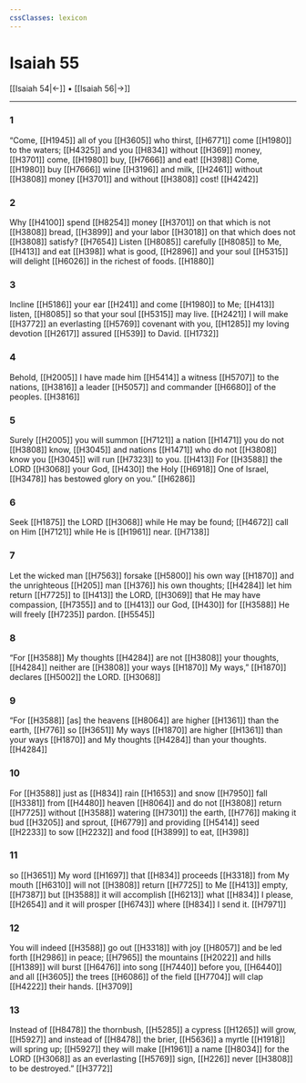```yaml
---
cssClasses: lexicon
---
```


# Isaiah 55

[[Isaiah 54|←]] • [[Isaiah 56|→]]

---

### 1
“Come, [[H1945]] all of you [[H3605]] who thirst, [[H6771]] come [[H1980]] to the waters; [[H4325]] and you [[H834]] without [[H369]] money, [[H3701]] come, [[H1980]] buy, [[H7666]] and eat! [[H398]] Come, [[H1980]] buy [[H7666]] wine [[H3196]] and milk, [[H2461]] without [[H3808]] money [[H3701]] and without [[H3808]] cost! [[H4242]]

### 2
Why [[H4100]] spend [[H8254]] money [[H3701]] on that which is not [[H3808]] bread, [[H3899]] and your labor [[H3018]] on that which does not [[H3808]] satisfy? [[H7654]] Listen [[H8085]] carefully [[H8085]] to Me, [[H413]] and eat [[H398]] what is good, [[H2896]] and your soul [[H5315]] will delight [[H6026]] in the richest of foods. [[H1880]]

### 3
Incline [[H5186]] your ear [[H241]] and come [[H1980]] to Me; [[H413]] listen, [[H8085]] so that your soul [[H5315]] may live. [[H2421]] I will make [[H3772]] an everlasting [[H5769]] covenant with you, [[H1285]] my loving devotion [[H2617]] assured [[H539]] to David. [[H1732]]

### 4
Behold, [[H2005]] I have made him [[H5414]] a witness [[H5707]] to the nations, [[H3816]] a leader [[H5057]] and commander [[H6680]] of the peoples. [[H3816]]

### 5
Surely [[H2005]] you will summon [[H7121]] a nation [[H1471]] you do not [[H3808]] know, [[H3045]] and nations [[H1471]] who do not [[H3808]] know you [[H3045]] will run [[H7323]] to you. [[H413]] For [[H3588]] the LORD [[H3068]] your God, [[H430]] the Holy [[H6918]] One of Israel, [[H3478]] has bestowed glory on you.” [[H6286]]

### 6
Seek [[H1875]] the LORD [[H3068]] while He may be found; [[H4672]] call on Him [[H7121]] while He is [[H1961]] near. [[H7138]]

### 7
Let the wicked man [[H7563]] forsake [[H5800]] his own way [[H1870]] and the unrighteous [[H205]] man [[H376]] his own thoughts; [[H4284]] let him return [[H7725]] to [[H413]] the LORD, [[H3069]] that He may have compassion, [[H7355]] and to [[H413]] our God, [[H430]] for [[H3588]] He will freely [[H7235]] pardon. [[H5545]]

### 8
“For [[H3588]] My thoughts [[H4284]] are not [[H3808]] your thoughts, [[H4284]] neither are [[H3808]] your ways [[H1870]] My ways,” [[H1870]] declares [[H5002]] the LORD. [[H3068]]

### 9
“For [[H3588]] [as] the heavens [[H8064]] are higher [[H1361]] than the earth, [[H776]] so [[H3651]] My ways [[H1870]] are higher [[H1361]] than your ways [[H1870]] and My thoughts [[H4284]] than your thoughts. [[H4284]]

### 10
For [[H3588]] just as [[H834]] rain [[H1653]] and snow [[H7950]] fall [[H3381]] from [[H4480]] heaven [[H8064]] and do not [[H3808]] return [[H7725]] without [[H3588]] watering [[H7301]] the earth, [[H776]] making it bud [[H3205]] and sprout, [[H6779]] and providing [[H5414]] seed [[H2233]] to sow [[H2232]] and food [[H3899]] to eat, [[H398]]

### 11
so [[H3651]] My word [[H1697]] that [[H834]] proceeds [[H3318]] from My mouth [[H6310]] will not [[H3808]] return [[H7725]] to Me [[H413]] empty, [[H7387]] but [[H3588]] it will accomplish [[H6213]] what [[H834]] I please, [[H2654]] and it will prosper [[H6743]] where [[H834]] I send it. [[H7971]]

### 12
You will indeed [[H3588]] go out [[H3318]] with joy [[H8057]] and be led forth [[H2986]] in peace; [[H7965]] the mountains [[H2022]] and hills [[H1389]] will burst [[H6476]] into song [[H7440]] before you, [[H6440]] and all [[H3605]] the trees [[H6086]] of the field [[H7704]] will clap [[H4222]] their hands. [[H3709]]

### 13
Instead of [[H8478]] the thornbush, [[H5285]] a cypress [[H1265]] will grow, [[H5927]] and instead of [[H8478]] the brier, [[H5636]] a myrtle [[H1918]] will spring up; [[H5927]] they will make [[H1961]] a name [[H8034]] for the LORD [[H3068]] as an everlasting [[H5769]] sign, [[H226]] never [[H3808]] to be destroyed.” [[H3772]]

